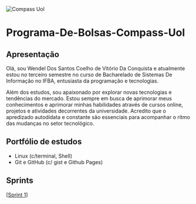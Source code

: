 ![Compass Uol](https://i.imgur.com/BTAqo7j.jpeg)
# Programa-De-Bolsas-Compass-Uol
 
## Apresentação

Olá, sou Wendel Dos Santos Coelho de Vitório Da Conquista e atualmente estou no terceiro semestre no curso de Bacharelado de Sistemas De Informação no IFBA, entusiasta da programação e tecnologias.

Além dos estudos, sou apaixonado por explorar novas tecnologias e tendências do mercado. Estou sempre em busca de aprimorar meus conhecimentos e aprimorar minhas habilidades através de cursos online, projetos e atividades decorrentes da universidade. Acredito que o apredizado autodidata e constante são essenciais para acompanhar o ritmo das mudanças no setor tecnológico.

## Portfólio de estudos

- Linux (c/terminal, Shell)
- Git e GitHub (c/ gist e Github Pages)

## Sprints

[[Sprint 1]](https://github.com/WendeldsCoelho/Programa-De-Bolsas-Compass-Uol/blob/main/Sprint%201/README.md)
